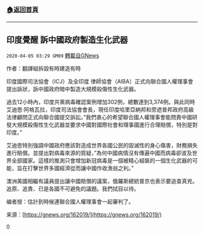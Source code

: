 ###  [:house:返回首頁](https://github.com/ourhimalayas/txt)
---

## 印度覺醒 訴中國政府製造生化武器
`2020-04-05 03:29 GM09` [轉載自GNews](https://gnews.org/zh-hant/162538/)

作者：翻譯組拆毀有時建造有時

印度國際司法協會（ICJ）及全印度 律師協會（AIBA）正式向聯合國人權理事會提出訴狀，訴中國政府暗中製造大規模殺傷性生化武器。

過去12小時內，印度共黨病毒確認案例增加302例，總數達到3,374例。與此同時 艾迪思·阿格瓦拉，印度司法協會會長，現任印度哈里亞納邦和旁遮普邦政府高級法律顧問正式向聯合國提交訴訟。”我們衷心的希望聯合國人權理事會能問責中國研發大規模殺傷性生化武器並要求中國對國際社會和理事國進行合理賠償，特別是對印度。”

艾迪思特別強調中國政府應該對造成世界各國公民的毀滅性的身心傷害，財務損失進行賠償。並提出對病毒來源的質疑，”為何中國病情沒有傳遍中國而病毒卻波及世界全部國家。這樣的推測只會增加新冠病毒是一個被精心組裝的一個生化武器的可能，旨在打擊世界多國經濟從而讓中國作收漁翁之利。”

澳洲美國相繼有議員提出讓中國賠償的議案，俄羅斯總統普京也表示要追查真兇。追原、追責、已是各國不可避免的議題。我們拭目以待。

编者按：估計到時候連聯合國人權理事會一起審判了。

来源：[https://gnews.org/162019/](https://gnews.org/162019/)

0
